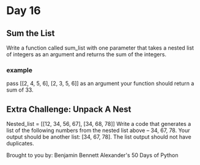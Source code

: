 # Day 16

## Sum the List
Write a function called sum_list with one parameter that takes a nested list of integers as an argument and returns the sum of the integers. 

### example
pass [[2, 4, 5, 6], [2, 3, 5, 6]] as an argument your function should return a sum of 33.

## Extra Challenge: Unpack A Nest
Nested_list = [[12, 34, 56, 67], [34, 68, 78]]
Write a code that generates a list of the following numbers from the nested list above – 34, 67, 78. Your output should be another list:
[34, 67, 78]. The list output should not have duplicates.

Brought to you by: Benjamin Bennett Alexander's 50 Days of Python